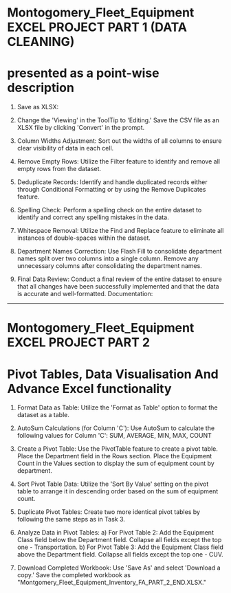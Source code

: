 # Montogomery_Fleet_Equipment EXCEL PROJECT PART 1 (DATA CLEANING)

# presented as a point-wise description 

1) Save as XLSX:

2) Change the 'Viewing' in the ToolTip to 'Editing.'
Save the CSV file as an XLSX file by clicking 'Convert' in the prompt.

3) Column Widths Adjustment:
Sort out the widths of all columns to ensure clear visibility of data in each cell.
   
4) Remove Empty Rows:
Utilize the Filter feature to identify and remove all empty rows from the dataset.

5) Deduplicate Records:
Identify and handle duplicated records either through Conditional Formatting or by using the Remove Duplicates feature.

6) Spelling Check:
Perform a spelling check on the entire dataset to identify and correct any spelling mistakes in the data.

7) Whitespace Removal:
Utilize the Find and Replace feature to eliminate all instances of double-spaces within the dataset.

8) Department Names Correction:
Use Flash Fill to consolidate department names split over two columns into a single column.
Remove any unnecessary columns after consolidating the department names.

9) Final Data Review:
Conduct a final review of the entire dataset to ensure that all changes have been successfully implemented and that the data is accurate and well-formatted.
Documentation:

***********************************************************************************************************************************************************
# Montogomery_Fleet_Equipment EXCEL PROJECT PART 2
# Pivot Tables, Data Visualisation And Advance Excel functionality
1) Format Data as Table:
Utilize the 'Format as Table' option to format the dataset as a table.

2) AutoSum Calculations (for Column 'C'):
Use AutoSum to calculate the following values for Column 'C':
SUM,
AVERAGE,
MIN,
MAX,
COUNT

3) Create a Pivot Table:
Use the PivotTable feature to create a pivot table.
Place the Department field in the Rows section.
Place the Equipment Count in the Values section to display the sum of equipment count by department.

4) Sort Pivot Table Data:
Utilize the 'Sort By Value' setting on the pivot table to arrange it in descending order based on the sum of equipment count.

5) Duplicate Pivot Tables:
Create two more identical pivot tables by following the same steps as in Task 3.

6) Analyze Data in Pivot Tables:
 a) For Pivot Table 2:
  Add the Equipment Class field below the Department field.
  Collapse all fields except the top one - Transportation.
 b) For Pivot Table 3:
  Add the Equipment Class field above the Department field.
  Collapse all fields except the top one - CUV.

7) Download Completed Workbook:
Use 'Save As' and select 'Download a copy.'
Save the completed workbook as "Montgomery_Fleet_Equipment_Inventory_FA_PART_2_END.XLSX."

